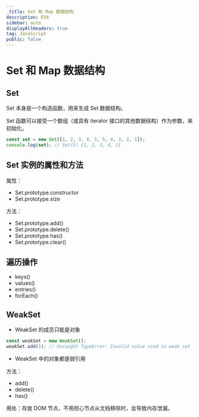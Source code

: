 ```yaml
---
_title: Set 和 Map 数据结构
description: ES6
sidebar: auto
displayAllHeaders: true
tag: JavaScript
public: false
---
```


# Set 和 Map 数据结构

## Set

Set 本身是一个构造函数，用来生成 Set 数据结构。

Set 函数可以接受一个数组（或具有 iterator 接口的其他数据结构）作为参数，来初始化。

```js
const set = new Set([1, 2, 3, 4, 5, 5, 4, 3, 2, 1]);
console.log(set); // Set(5) {1, 2, 3, 4, 5}
```

## Set 实例的属性和方法

属性：

- Set.prototype.constructor
- Set.prototype.size

方法：

- Set.prototype.add()
- Set.prototype.delete()
- Set.prototype.has()
- Set.prototype.clear()

## 遍历操作

- keys()
- values()
- entries()
- forEach()

## WeakSet

- WeakSet 的成员只能是对象

```js
const weakSet = new WeakSet();
weakSet.add(1); // Uncaught TypeError: Invalid value used in weak set
```

- WeakSet 中的对象都是弱引用

方法：

- add()
- delete()
- has()

用处：存放 DOM 节点，不用担心节点从文档移除时，会导致内存泄漏。



